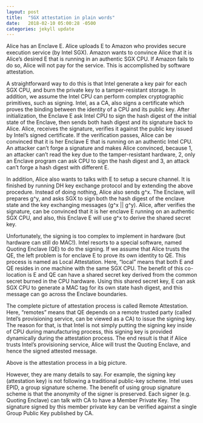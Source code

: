 ```yaml
---
layout: post
title:  "SGX attestation in plain words"
date:   2018-02-10 05:00:28 -0500
categories: jekyll update
---
```

Alice has an Enclave E. Alice uploads E to Amazon who provides secure execution service (by Intel SGX). Amazon wants to convince Alice that it is Alice’s desired E that is running in an authentic SGX CPU. If Amazon fails to do so, Alice will not pay for the service. This is accomplished by software attestation. 

A straightforward way to do this is that Intel generate a key pair for each SGX CPU, and burn the private key to a tamper-resistant storage. In addition, we assume the Intel CPU can perform complex cryptographic primitives, such as signing. Intel, as a CA, also signs a certificate which proves the binding between the identity of a CPU and its public key. After initialization, the Enclave E ask Intel CPU to sign the hash digest of the initial state of the Enclave, then sends both hash digest and its signature back to Alice. Alice, receives the signature, verifies it against the public key issued by Intel’s signed certificate. If the verification passes, Alice can be convinced that it is her Enclave E that is running on an authentic Intel CPU. An attacker can’t forge a signature and makes Alice convinced, because 1, an attacker can’t read the key due to the tamper-resistant hardware, 2, only an Enclave program can ask CPU to sign the hash digest and 3, an attack can’t forge a hash digest with different E.

In addition, Alice also wants to talks with E to setup a secure channel. It is finished by running DH key exchange protocol and by extending the above procedure. Instead of doing nothing, Alice also sends g^x. The Enclave, will prepares g^y, and asks SGX to sign both the hash digest of the enclave state and the key exchanging messages (g^x || g^y). Alice, after verifies the signature, can be convinced that it is her enclave E running on an authentic SGX CPU, and also, this Enclave E will use g^x to derive the shared secret key. 

Unfortunately, the signing is too complex to implement in hardware (but hardware can still do MAC!).  Intel resorts to a special software, named Quoting Enclave (QE) to do the signing.  If we assume that Alice trusts the QE, the left problem is for enclave E to prove its own identity to QE. This process is named as Local Attestation. Here, “local” means that both E and QE resides in one machine with the same SGX CPU. The benefit of this co-location is E and QE can have a shared secret key derived from the common secret burned in the CPU hardware. Using this shared secret key, E can ask SGX CPU to generate a MAC tag for its own state hash digest, and this message can go across the Enclave boundaries. 

The complete picture of attestation process is called Remote Attestation. Here, “remotes” means that QE depends on a remote trusted party (called Intel’s provisioning service, can be viewed as a CA) to issue the signing key. The reason for that, is that Intel is not simply putting the signing key inside of CPU during manufacturing process, this signing key is provided dynamically during the attestation process. The end result is that if Alice trusts Intel’s provisioning service, Alice will trust the Quoting Enclave, and hence the signed attested message.

Above is the attestation process in a big picture. 

However, they are many details to say. For example, the signing key (attestation key) is not following a traditional public-key scheme. Intel uses EPID, a group signature scheme. The benefit of using group signature scheme is that the anonymity of the signer is preserved.  Each signer (e.g. Quoting Enclave) can talk with CA to have a Member Private Key. The signature signed by this member private key can be verified against a single Group Public Key published by CA.

  

